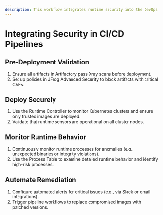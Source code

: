 ```yaml
---
description: This workflow integrates runtime security into the DevOps lifecycle.
---
```


# Integrating Security in CI/CD Pipelines

## **Pre-Deployment Validation**

1. Ensure all artifacts in Artifactory pass Xray scans before deployment.
2. Set up policies in JFrog Advanced Security to block artifacts with critical CVEs.

## **Deploy Securely**

1. Use the Runtime Controller to monitor Kubernetes clusters and ensure only trusted images are deployed.
2. Validate that runtime sensors are operational on all cluster nodes.

## **Monitor Runtime Behavior**

1. Continuously monitor runtime processes for anomalies (e.g., unexpected binaries or integrity violations).
2. Use the Process Table to examine detailed runtime behavior and identify high-risk processes.

## **Automate Remediation**

1. Configure automated alerts for critical issues (e.g., via Slack or email integrations).
2. Trigger pipeline workflows to replace compromised images with patched versions.
